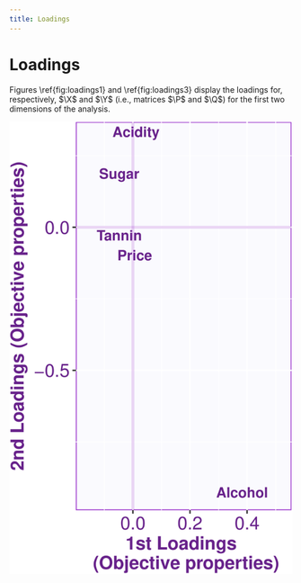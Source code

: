 ```yaml
---
title: Loadings
---
```


# Loadings

Figures \ref{fig:loadings1} and \ref{fig:loadings3} display
the loadings  for, respectively, $\X$ and $\Y$ 
(i.e., matrices $\P$ and $\Q$) for the first two dimensions
of the analysis. 

![Loadings](figures/loadings-1.png)
